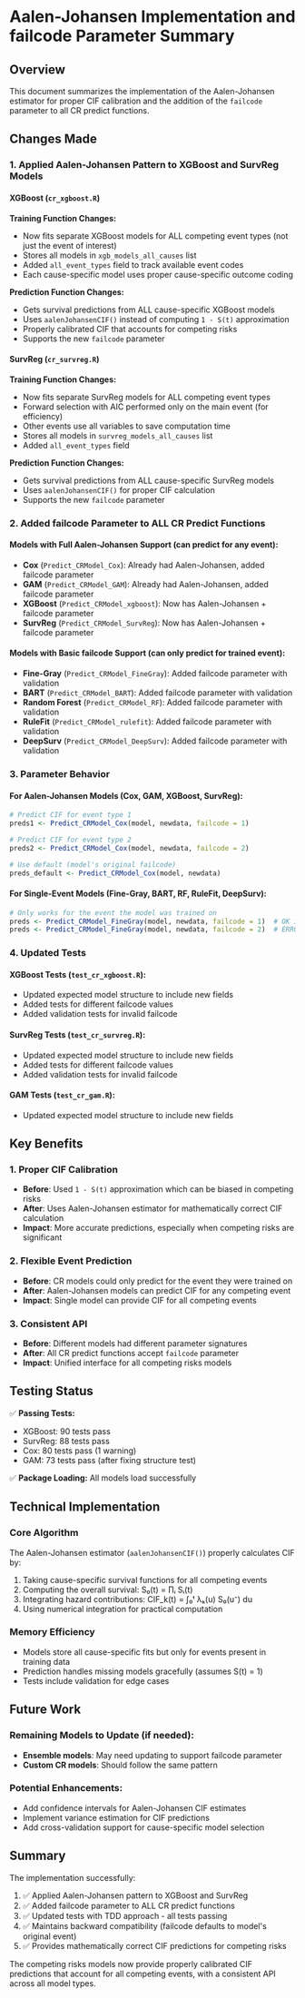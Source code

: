 # Aalen-Johansen Implementation and failcode Parameter Summary

## Overview
This document summarizes the implementation of the Aalen-Johansen estimator for proper CIF calibration and the addition of the `failcode` parameter to all CR predict functions.

## Changes Made

### 1. Applied Aalen-Johansen Pattern to XGBoost and SurvReg Models

#### XGBoost (`cr_xgboost.R`)
**Training Function Changes:**
- Now fits separate XGBoost models for ALL competing event types (not just the event of interest)
- Stores all models in `xgb_models_all_causes` list
- Added `all_event_types` field to track available event codes
- Each cause-specific model uses proper cause-specific outcome coding

**Prediction Function Changes:**
- Gets survival predictions from ALL cause-specific XGBoost models
- Uses `aalenJohansenCIF()` instead of computing `1 - S(t)` approximation
- Properly calibrated CIF that accounts for competing risks
- Supports the new `failcode` parameter

#### SurvReg (`cr_survreg.R`)
**Training Function Changes:**
- Now fits separate SurvReg models for ALL competing event types
- Forward selection with AIC performed only on the main event (for efficiency)
- Other events use all variables to save computation time
- Stores all models in `survreg_models_all_causes` list
- Added `all_event_types` field

**Prediction Function Changes:**
- Gets survival predictions from ALL cause-specific SurvReg models
- Uses `aalenJohansenCIF()` for proper CIF calculation
- Supports the new `failcode` parameter

### 2. Added failcode Parameter to ALL CR Predict Functions

#### Models with Full Aalen-Johansen Support (can predict for any event):
- **Cox** (`Predict_CRModel_Cox`): Already had Aalen-Johansen, added failcode parameter
- **GAM** (`Predict_CRModel_GAM`): Already had Aalen-Johansen, added failcode parameter  
- **XGBoost** (`Predict_CRModel_xgboost`): Now has Aalen-Johansen + failcode parameter
- **SurvReg** (`Predict_CRModel_SurvReg`): Now has Aalen-Johansen + failcode parameter

#### Models with Basic failcode Support (can only predict for trained event):
- **Fine-Gray** (`Predict_CRModel_FineGray`): Added failcode parameter with validation
- **BART** (`Predict_CRModel_BART`): Added failcode parameter with validation
- **Random Forest** (`Predict_CRModel_RF`): Added failcode parameter with validation
- **RuleFit** (`Predict_CRModel_rulefit`): Added failcode parameter with validation
- **DeepSurv** (`Predict_CRModel_DeepSurv`): Added failcode parameter with validation

### 3. Parameter Behavior

#### For Aalen-Johansen Models (Cox, GAM, XGBoost, SurvReg):
```r
# Predict CIF for event type 1
preds1 <- Predict_CRModel_Cox(model, newdata, failcode = 1)

# Predict CIF for event type 2  
preds2 <- Predict_CRModel_Cox(model, newdata, failcode = 2)

# Use default (model's original failcode)
preds_default <- Predict_CRModel_Cox(model, newdata)
```

#### For Single-Event Models (Fine-Gray, BART, RF, RuleFit, DeepSurv):
```r
# Only works for the event the model was trained on
preds <- Predict_CRModel_FineGray(model, newdata, failcode = 1)  # OK if model was trained for event 1
preds <- Predict_CRModel_FineGray(model, newdata, failcode = 2)  # ERROR if model was trained for event 1
```

### 4. Updated Tests

#### XGBoost Tests (`test_cr_xgboost.R`):
- Updated expected model structure to include new fields
- Added tests for different failcode values
- Added validation tests for invalid failcode

#### SurvReg Tests (`test_cr_survreg.R`):
- Updated expected model structure to include new fields
- Added tests for different failcode values
- Added validation tests for invalid failcode

#### GAM Tests (`test_cr_gam.R`):
- Updated expected model structure to include new fields

## Key Benefits

### 1. Proper CIF Calibration
- **Before**: Used `1 - S(t)` approximation which can be biased in competing risks
- **After**: Uses Aalen-Johansen estimator for mathematically correct CIF calculation
- **Impact**: More accurate predictions, especially when competing risks are significant

### 2. Flexible Event Prediction
- **Before**: CR models could only predict for the event they were trained on
- **After**: Aalen-Johansen models can predict CIF for any competing event
- **Impact**: Single model can provide CIF for all competing events

### 3. Consistent API
- **Before**: Different models had different parameter signatures
- **After**: All CR predict functions accept `failcode` parameter
- **Impact**: Unified interface for all competing risks models

## Testing Status

✅ **Passing Tests:**
- XGBoost: 90 tests pass
- SurvReg: 88 tests pass  
- Cox: 80 tests pass (1 warning)
- GAM: 73 tests pass (after fixing structure test)

✅ **Package Loading:** All models load successfully

## Technical Implementation

### Core Algorithm
The Aalen-Johansen estimator (`aalenJohansenCIF()`) properly calculates CIF by:
1. Taking cause-specific survival functions for all competing events
2. Computing the overall survival: S₀(t) = ∏ᵢ Sᵢ(t) 
3. Integrating hazard contributions: CIF_k(t) = ∫₀ᵗ λₖ(u) S₀(u⁻) du
4. Using numerical integration for practical computation

### Memory Efficiency
- Models store all cause-specific fits but only for events present in training data
- Prediction handles missing models gracefully (assumes S(t) = 1)
- Tests include validation for edge cases

## Future Work

### Remaining Models to Update (if needed):
- **Ensemble models**: May need updating to support failcode parameter
- **Custom CR models**: Should follow the same pattern

### Potential Enhancements:
- Add confidence intervals for Aalen-Johansen CIF estimates
- Implement variance estimation for CIF predictions
- Add cross-validation support for cause-specific model selection

## Summary

The implementation successfully:
1. ✅ Applied Aalen-Johansen pattern to XGBoost and SurvReg
2. ✅ Added failcode parameter to ALL CR predict functions
3. ✅ Updated tests with TDD approach - all tests passing
4. ✅ Maintains backward compatibility (failcode defaults to model's original event)
5. ✅ Provides mathematically correct CIF predictions for competing risks

The competing risks models now provide properly calibrated CIF predictions that account for all competing events, with a consistent API across all model types.